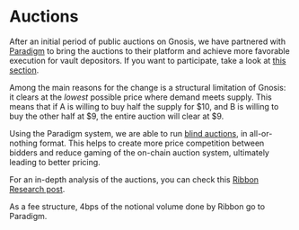 # Auctions

After an initial period of public auctions on Gnosis, we have partnered with [Paradigm](https://www.paradigm.co/) to bring the auctions to their platform and achieve more favorable execution for vault depositors. If you want to participate, take a look at [this section](../user-guides/how-to-participate-in-paradigm-auctions.md).

Among the main reasons for the change is a structural limitation of Gnosis: it clears at the _lowest_ possible price where demand meets supply. This means that if A is willing to buy half the supply for $10, and B is willing to buy the other half at $9, the entire auction will clear at $9.

Using the Paradigm system, we are able to run [blind auctions](https://en.wikipedia.org/wiki/First-price\_sealed-bid\_auction), in all-or-nothing format. This helps to create more price competition between bidders and reduce gaming of the on-chain auction system, ultimately leading to better pricing.

For an in-depth analysis of the auctions, you can check this [Ribbon Research post](https://www.research.ribbon.finance/blog/ribbon-auction-performance-analysis).

As a fee structure, 4bps of the notional volume done by Ribbon go to Paradigm.

##
